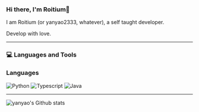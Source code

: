 ### Hi there, I'm Roitium👋

I am Roitium (or yanyao2333, whatever), a self taught developer.

Develop with love.

---
### 💻 Languages and Tools 

### Languages

 ![Python](https://img.shields.io/badge/Python-3776AB?style=for-the-badge&logo=python&logoColor=white)
 ![Typescript](https://img.shields.io/badge/TypeScript-007ACC?style=for-the-badge&logo=typescript&logoColor=white)
![Java](https://img.shields.io/badge/Java-ED8B00?style=for-the-badge&logo=openjdk&logoColor=white)

---

![yanyao's Github stats](https://readmestats.999857.xyz/api?username=yanyao2333&show_icons=true)
